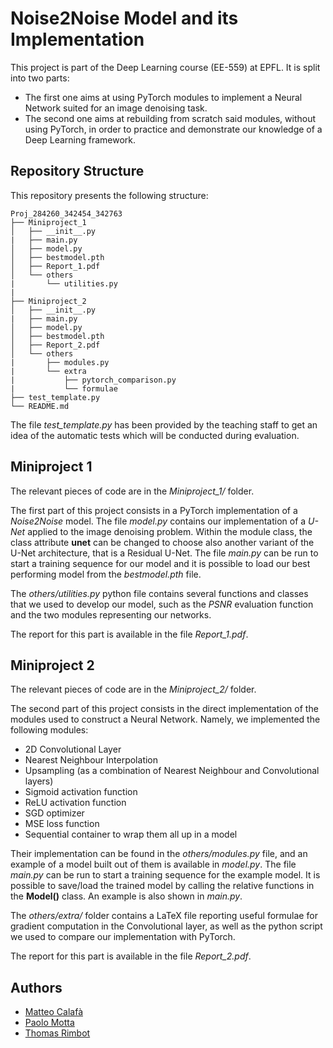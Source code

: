 # Noise2Noise Model and its Implementation

This project is part of the Deep Learning course (EE-559) at EPFL. It is split into two parts:
- The first one aims at using PyTorch modules to implement a Neural Network suited for an image denoising task. 
- The second one aims at rebuilding from scratch said modules, without using PyTorch, in order to practice and demonstrate our knowledge of a Deep Learning framework.

## Repository Structure
This repository presents the following structure:
```
Proj_284260_342454_342763
├── Miniproject_1
│   ├── __init__.py
|   ├── main.py 
│   ├── model.py 
│   ├── bestmodel.pth
│   ├── Report_1.pdf
│   └── others
|       └── utilities.py
|
├── Miniproject_2
│   ├── __init__.py
|   ├── main.py 
│   ├── model.py 
│   ├── bestmodel.pth
│   ├── Report_2.pdf
│   └── others
|       ├── modules.py
|       └── extra
|           ├── pytorch_comparison.py
|           └── formulae
├── test_template.py
└── README.md
```

The file *test_template.py* has been provided by the teaching staff to get an idea of the automatic tests which will be conducted during evaluation.
## Miniproject 1 
The relevant pieces of code are in the *Miniproject_1/* folder.

The first part of this project consists in a PyTorch implementation of a *Noise2Noise* model. The file *model.py* contains our implementation of a *U-Net* applied to the image denoising problem. Within the module class, the class attribute **unet** can be changed to choose also another variant of the U-Net architecture, that is a Residual U-Net.
The file *main.py* can be run to start a training sequence for our model and it is possible to load our best performing model from the *bestmodel.pth* file. 

The *others/utilities.py* python file contains several functions and classes that we used to develop our model, such as the *PSNR* evaluation function and the two modules representing our networks.


The report for this part is available in the file *Report_1.pdf*.

## Miniproject 2
The relevant pieces of code are in the *Miniproject_2/* folder.

The second part of this project consists in the direct implementation of the modules used to construct a Neural Network. Namely, we implemented the following modules:
- 2D Convolutional Layer
- Nearest Neighbour Interpolation
- Upsampling (as a combination of Nearest Neighbour and Convolutional layers)
- Sigmoid activation function
- ReLU activation function
- SGD optimizer
- MSE loss function 
- Sequential container to wrap them all up in a model

Their implementation can be found in the *others/modules.py* file, and an example of a model built out of them is available in *model.py*. The file *main.py* can be run to start a training sequence for the example model. It is possible to save/load the trained model by calling the relative functions in the **Model()** class. An example is also shown in *main.py*. 

The *others/extra/* folder contains a LaTeX file reporting useful formulae for gradient computation in the Convolutional layer, as well as the python script we used to compare our implementation with PyTorch.

The report for this part is available in the file *Report_2.pdf*.

## Authors

* [Matteo Calafà](https://github.com/teocala)
* [Paolo Motta](https://github.com/paolomotta)
* [Thomas Rimbot](https://github.com/Thomas-debug-creator)
